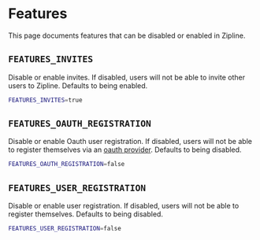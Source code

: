 # Features
This page documents features that can be disabled or enabled in Zipline.

## `FEATURES_INVITES`
Disable or enable invites. If disabled, users will not be able to invite other users to Zipline. Defaults to being enabled.
```bash
FEATURES_INVITES=true
```

## `FEATURES_OAUTH_REGISTRATION`
Disable or enable Oauth user registration. If disabled, users will not be able to register themselves via an [oauth provider](/docs/guides/oauth). Defaults to being disabled.
```bash
FEATURES_OAUTH_REGISTRATION=false
```

## `FEATURES_USER_REGISTRATION`
Disable or enable user registration. If disabled, users will not be able to register themselves. Defaults to being disabled.
```bash
FEATURES_USER_REGISTRATION=false
```